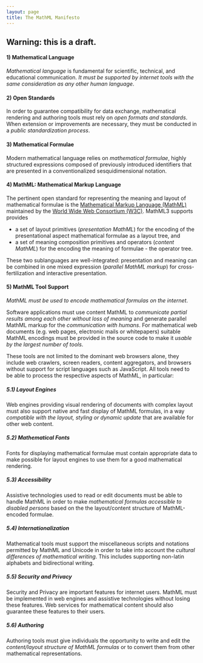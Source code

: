 ```yaml
---
layout: page
title: The MathML Manifesto
---
```


## Warning: this is a draft.

#### 1) Mathematical Language

*Mathematical language* is fundamental for scientific, technical, and educational
communication.  *It must be supported by internet tools with the same consideration as any
other human language*.

#### 2) Open Standards

In order to guarantee compatibility for data exchange, mathematical rendering and
authoring tools must rely on *open formats and standards*. When extension or improvements
are necessary, they must be conducted in a *public standardization process*.

#### 3) Mathematical Formulae

Modern mathematical language relies on *mathematical formulae*, highly structured
expressions composed of previously introduced identifiers that are presented in a
conventionalized sesquidimensional notation.

#### 4) MathML: Mathematical Markup Language 

The pertinent open standard for representing the meaning and layout of mathematical
formulae is the [Mathematical Markup Language (MathML)](http://www.w3.org/TR/MathML/)
maintained by the [World Wide Web Consortium (W3C)](http://www.w3.org). MathML3 supports
provides

* a set of layout primitives (*presentation MathML*) for the encoding of the
  presentational aspect mathematical formulae as a layout tree, and 
* a set of meaning composition primitives and operators (*content MathML*) for the
  encoding the meaning of formulae - the operator tree.

These two sublanguages are well-integrated: presentation and meaning can be combined in
one mixed expression (*parallel MathML markup*) for cross-fertilization and interactive
presentation.

#### 5) MathML Tool Support 

*MathML must be used to encode mathematical formulas on the internet*.

Software applications must use content MathML to *communicate partial results among each
other without loss of meaning* and generate parallel MathML markup for the *communication
with humans*. For mathematical web documents (e.g. web pages, electronic mails or
whitepapers) suitable MathML encodings must be provided in the source code to make it
*usable by the largest number of tools*.

These tools are not limited to the dominant web browsers alone, they include web crawlers,
screen readers, content aggregators, and browsers without support for script languages
such as JavaScript. All tools need to be able to process the respective aspects of MathML,
in particular:

##### 5.1) Layout Engines

Web engines providing visual rendering of documents with complex layout must also support
native and fast display of MathML formulas, in a way *compatible with the layout, styling
or dynamic update* that are available for other web content.

##### 5.2) Mathematical Fonts

Fonts for displaying mathematical formulae must contain appropriate data to make possible
for layout engines to use them for a good mathematical rendering.

##### 5.3) Accessibility

Assistive technologies used to read or edit documents must be able to handle MathML in
order to make *mathematical formulas accessible to disabled persons* based on the the
layout/content structure of MathML-encoded formulae.

##### 5.4) Internationalization

Mathematical tools must support the miscellaneous scripts and notations permitted by
MathML and Unicode in order to take into account the *cultural differences of mathematical
writing*. This includes supporting non-latin alphabets and bidirectional writing.

##### 5.5) Security and Privacy

Security and Privacy are important features for internet users. MathML must be implemented
in web engines and assistive technologies without losing these features. Web services for
mathematical content should also guarantee these features to their users.

##### 5.6) Authoring

Authoring tools must give individuals the opportunity to write and edit the *content/layout
structure of MathML formulas* or to convert them from other mathematical representations.
